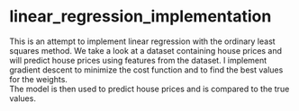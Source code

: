 # linear_regression_implementation

This is an attempt to implement linear regression with the ordinary least squares method. 
We take a look at a dataset containing house prices and will predict house prices using features from the dataset.
I implement gradient descent to minimize the cost function and to find the best values for the weights.  
The model is then used to predict house prices and is compared to the true values.
